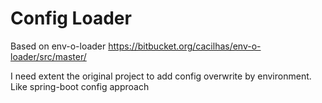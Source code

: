 Config Loader
===

Based on env-o-loader https://bitbucket.org/cacilhas/env-o-loader/src/master/

I need extent the original project to add config overwrite by environment.
Like spring-boot config approach